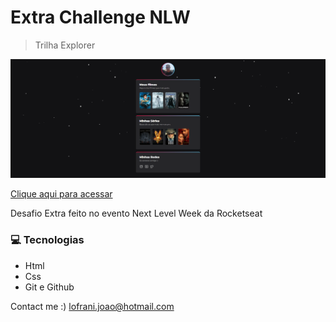 # Extra Challenge NLW

> Trilha Explorer

![preview](./preview.png)

[Clique aqui para acessar](https://lofrani.github.io/extra-challenge-nlw)

Desafio Extra feito no evento Next Level Week da Rocketseat

### 💻 Tecnologias
- Html
- Css
- Git e Github

Contact me :)
lofrani.joao@hotmail.com